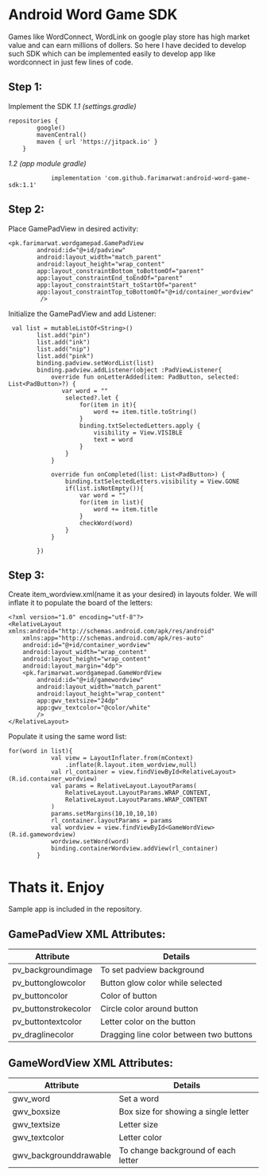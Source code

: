 # Android Word Game SDK
Games like WordConnect, WordLink on google play store has high market value and can earn millions of dollers. So here I have decided to develop such SDK which can be implemented easily to develop  app like wordconnect in just few lines of code.

## Step 1:
Implement the SDK
*1.1 (settings.gradle)*
```
repositories {
        google()
        mavenCentral()
        maven { url 'https://jitpack.io' }
    }
```
*1.2 (app module gradle)*
```
	        implementation 'com.github.farimarwat:android-word-game-sdk:1.1'
```

## Step 2:

Place GamePadView in desired activity:
```
<pk.farimarwat.wordgamepad.GamePadView
        android:id="@+id/padview"
        android:layout_width="match_parent"
        android:layout_height="wrap_content"
        app:layout_constraintBottom_toBottomOf="parent"
        app:layout_constraintEnd_toEndOf="parent"
        app:layout_constraintStart_toStartOf="parent"
        app:layout_constraintTop_toBottomOf="@+id/container_wordview"
         />
```
Initialize the GamePadView and add Listener:
```
 val list = mutableListOf<String>()
        list.add("pin")
        list.add("ink")
        list.add("nip")
        list.add("pink")
		binding.padview.setWordList(list)
        binding.padview.addListener(object :PadViewListener{
            override fun onLetterAdded(item: PadButton, selected: List<PadButton>?) {
               var word = ""
                selected?.let {
                    for(item in it){
                        word += item.title.toString()
                    }
                    binding.txtSelectedLetters.apply {
                        visibility = View.VISIBLE
                        text = word
                    }
                }
            }

            override fun onCompleted(list: List<PadButton>) {
                binding.txtSelectedLetters.visibility = View.GONE
                if(list.isNotEmpty()){
                    var word = ""
                    for(item in list){
                        word += item.title
                    }
                    checkWord(word)
                }
            }

        })
```
## Step 3:
Create item_wordview.xml(name it as your desired) in layouts folder. We will inflate it to populate the board of the letters:
```
<?xml version="1.0" encoding="utf-8"?>
<RelativeLayout xmlns:android="http://schemas.android.com/apk/res/android"
    xmlns:app="http://schemas.android.com/apk/res-auto"
    android:id="@+id/container_wordview"
    android:layout_width="wrap_content"
    android:layout_height="wrap_content"
    android:layout_margin="4dp">
    <pk.farimarwat.wordgamepad.GameWordView
        android:id="@+id/gamewordview"
        android:layout_width="match_parent"
        android:layout_height="wrap_content"
        app:gwv_textsize="24dp"
        app:gwv_textcolor="@color/white"
        />
</RelativeLayout>
```
Populate it using the same word list:
```
for(word in list){
            val view = LayoutInflater.from(mContext)
                .inflate(R.layout.item_wordview,null)
            val rl_container = view.findViewById<RelativeLayout>(R.id.container_wordview)
            val params = RelativeLayout.LayoutParams(
                RelativeLayout.LayoutParams.WRAP_CONTENT,
                RelativeLayout.LayoutParams.WRAP_CONTENT
            )
            params.setMargins(10,10,10,10)
            rl_container.layoutParams = params
            val wordview = view.findViewById<GameWordView>(R.id.gamewordview)
            wordview.setWord(word)
            binding.containerWordview.addView(rl_container)
        }
```
# Thats it. Enjoy
Sample app is included in the repository.

## GamePadView XML Attributes:
|  Attribute |Details   |
| ------------ | ------------ |
|  pv_backgroundimage |  To set padview background |
|  pv_buttonglowcolor | Button glow color while selected   |
| pv_buttoncolor | Color of button  |
| pv_buttonstrokecolor | Circle color around button  |
| pv_buttontextcolor | Letter color on the button  |
|pv_draglinecolor  | Dragging line color between two buttons  |

## GameWordView XML Attributes:
|  Attribute |Details   |
| ------------ | ------------ |
|  gwv_word | Set a word  |
|  gwv_boxsize | Box size for showing a single letter  |
|  gwv_textsize |  Letter size |
| gwv_textcolor  |  Letter color |
| gwv_backgrounddrawable  | To change background of each letter  |

